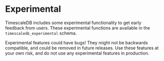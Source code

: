 # Experimental

TimescaleDB includes some experimental functionality to get early feedback from
users. These experimental functions are available in the `timescaledb_experimental`
schema. 

<highlight type="warning">
Experimental features could have bugs! They might not be backwards compatible,
and could be removed in future releases. Use these features at your own risk, and
do not use any experimental features in production.
</highlight>
